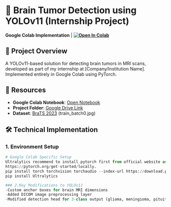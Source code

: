 # 🏥 Brain Tumor Detection using YOLOv11 (Internship Project)

**Google Colab Implementation** | **[![Open In Colab](https://colab.research.google.com/assets/colab-badge.svg)](https://colab.research.google.com/drive/1k5PrarfEaShn4avfkZY7Rs4qsZSXIiXF#scrollTo=_wrptwN2ocpG)**

## 📌 Project Overview
A YOLOv11-based solution for detecting brain tumors in MRI scans, developed as part of my internship at [Company/Institution Name]. Implemented entirely in Google Colab using PyTorch.

## 🔗 Resources
- **Google Colab Notebook**: [Open Notebook](https://colab.research.google.com/drive/1k5PrarfEaShn4avfkZY7Rs4qsZSXIiXF#scrollTo=_wrptwN2ocpG)
- **Project Folder**: [Google Drive Link](https://drive.google.com/drive/folders/1Ck7hFT1VbBqQZ-yuhLRYw4YqOETe61Lv?usp=sharing)
- **Dataset**: [BraTS 2023](https://www.synapse.org/brats2023) (train_batch0.jpg)

## 🛠️ Technical Implementation

### 1. Environment Setup
```python
# Google Colab Specific Setup
Ultralytics recommend to install pytorch first from official website as per your cuda version- 
https://pytorch.org/get-started/locally.
pip install torch torchvision torchaudio --index-url https://download.pytorch.org/whl/cu121
pip install Ultralytics

### 2.Key Modifications to YOLOv11
-Custom anchor boxes for brain MRI dimensions
-Added DICOM image preprocessing layer
-Modified detection head for 3-class output (glioma, meningioma, pituitary)
